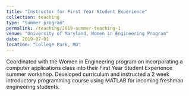 ```yaml
---
title: "Instructor for First Year Student Experience"
collection: teaching
type: "Summer program"
permalink: /teaching/2019-summer-teaching-1
venue: "University of Maryland, Women in Engineering Program"
date: 2019-07-01
location: "College Park, MD"
---
```


Coordinated with the Women in Engineering program on incorporating a computer applications
class into their First Year Student Experience summer workshop. Developed curriculum and instructed a 2 week introductory programming course using MATLAB for incoming freshman engineering students.
